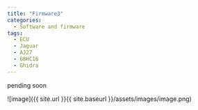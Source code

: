 ```yaml
---
title: "Firmware3"
categories:
  - Software and firmware
tags:
  - ECU
  - Jaguar
  - AJ27
  - 68HC16
  - Ghidra
---
```

pending soon

![image]({{ site.url }}{{ site.baseurl }}/assets/images/image.png)

